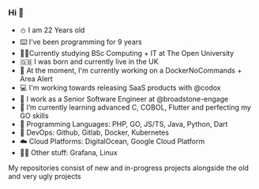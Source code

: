 ### Hi 👋
- ⛄ I am 22 Years old
- ⌨️ I've been programming for 9 years
- 👨‍🎓Currently studying BSc Computing + IT at The Open University 
- 🇬🇧 I was born and currently live in the UK
- 🔭 At the moment, I'm currently working on a DockerNoCommands + Area Alert
- 💻 I'm working towards releasing SaaS products with @codox
- 🏢 I work as a Senior Software Engineer at @broadstone-engage
- 🌱 I’m currently learning advanced C, COBOL, Flutter and perfecting my GO skills
- 📖 Programming Languages: PHP, GO, JS/TS, Java, Python, Dart
- 📩 DevOps: Github, Gitlab, Docker, Kubernetes
- ☁️ Cloud Platforms: DigitalOcean, Google Cloud Platform 
- 🤷‍♂️ Other stuff: Grafana, Linux


My repositories consist of new and in-progress projects alongside the old and very ugly projects 

